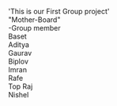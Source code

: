 'This is our First Group project'
<br>
"Mother-Board"
<br>
-Group member
<br>
Baset
<br>
Aditya
<br>
Gaurav
<br>
Biplov
<br>
Imran
<br>
Rafe
<br>
Top Raj
<br>
Nishel
